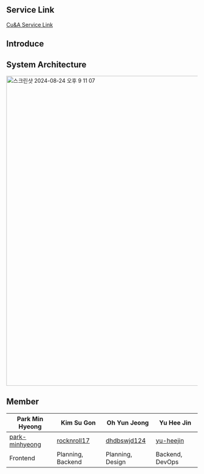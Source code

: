 ## Service Link
[Cu&A Service Link](https://couni.store/)

## Introduce


## System Architecture

<img width="815" alt="스크린샷 2024-08-24 오후 9 11 07" src="https://github.com/user-attachments/assets/39c57cc2-d523-4361-8778-00b97d0d6069">


## Member
| Park Min Hyeong | Kim Su Gon | Oh Yun Jeong | Yu Hee Jin |
| ---| --- | --- | --- |
| [park-minhyeong](https://github.com/park-minhyeong) | [rocknroll17](https://github.com/rocknroll17) | [dhdbswjd124](dhdbswjd124@gmail.com) | [yu-heejin](https://github.com/yu-heejin) |
| Frontend | Planning, Backend | Planning, Design | Backend, DevOps |
